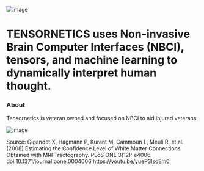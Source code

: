 ![image](https://user-images.githubusercontent.com/64185677/212481996-2c8d19f5-c8ba-4015-b7ec-d072a43a0414.png)

# TENSORNETICS uses Non-invasive Brain Computer Interfaces (NBCI), tensors, and machine learning to dynamically interpret human thought. 
### About
Tensornetics is veteran owned and focused on NBCI to aid injured veterans. 

![image](https://user-images.githubusercontent.com/64185677/212492455-5d3085e2-e087-44c4-a19a-e5908f31cc44.png)

Source: Gigandet X, Hagmann P, Kurant M, Cammoun L, Meuli R, et al. (2008)
Estimating the Confidence Level of White Matter Connections Obtained with MRI Tractography. 
PLoS ONE 3(12): e4006. doi:10.1371/journal.pone.0004006
https://youtu.be/yueP3lsoEm0
